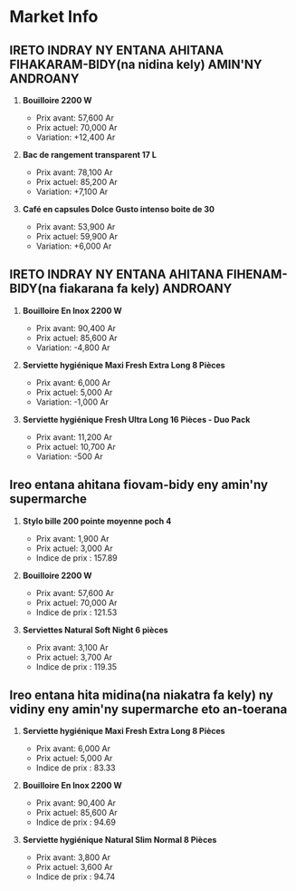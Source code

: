 # Market Info

## IRETO INDRAY NY ENTANA AHITANA FIHAKARAM-BIDY(na nidina kely) AMIN'NY ANDROANY

1. **Bouilloire 2200 W**
   - Prix avant: 57,600 Ar
   - Prix actuel: 70,000 Ar
   - Variation: +12,400 Ar

2. **Bac de rangement transparent 17 L**
   - Prix avant: 78,100 Ar
   - Prix actuel: 85,200 Ar
   - Variation: +7,100 Ar

3. **Café en capsules Dolce Gusto intenso boite de 30**
   - Prix avant: 53,900 Ar
   - Prix actuel: 59,900 Ar
   - Variation: +6,000 Ar

## IRETO INDRAY NY ENTANA AHITANA FIHENAM-BIDY(na fiakarana fa kely) ANDROANY

1. **Bouilloire En Inox 2200 W**
   - Prix avant: 90,400 Ar
   - Prix actuel: 85,600 Ar
   - Variation: -4,800 Ar

2. **Serviette hygiénique Maxi Fresh Extra Long 8 Pièces**
   - Prix avant: 6,000 Ar
   - Prix actuel: 5,000 Ar
   - Variation: -1,000 Ar

3. **Serviette hygiénique Fresh Ultra Long 16 Pièces - Duo Pack**
   - Prix avant: 11,200 Ar
   - Prix actuel: 10,700 Ar
   - Variation: -500 Ar

## Ireo entana ahitana fiovam-bidy eny amin'ny supermarche

1. **Stylo bille 200 pointe moyenne poch 4**
   - Prix avant: 1,900 Ar
   - Prix actuel: 3,000 Ar
   - Indice de prix : 157.89

2. **Bouilloire 2200 W**
   - Prix avant: 57,600 Ar
   - Prix actuel: 70,000 Ar
   - Indice de prix : 121.53

3. **Serviettes  Natural Soft Night 6 pièces**
   - Prix avant: 3,100 Ar
   - Prix actuel: 3,700 Ar
   - Indice de prix : 119.35

## Ireo entana hita midina(na niakatra fa kely) ny vidiny eny amin'ny supermarche eto an-toerana

1. **Serviette hygiénique Maxi Fresh Extra Long 8 Pièces**
   - Prix avant: 6,000 Ar
   - Prix actuel: 5,000 Ar
   - Indice de prix : 83.33

2. **Bouilloire En Inox 2200 W**
   - Prix avant: 90,400 Ar
   - Prix actuel: 85,600 Ar
   - Indice de prix : 94.69

3. **Serviette hygiénique Natural Slim Normal 8 Pièces**
   - Prix avant: 3,800 Ar
   - Prix actuel: 3,600 Ar
   - Indice de prix : 94.74

